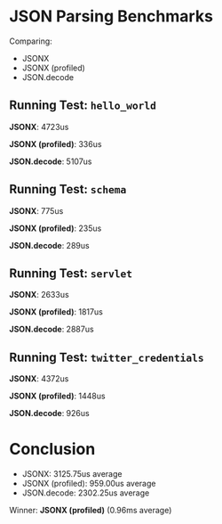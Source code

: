 # JSON Parsing Benchmarks
Comparing: 
  * JSONX
  * JSONX (profiled)
  * JSON.decode

## Running Test: `hello_world`
 **JSONX**: 4723us

 **JSONX (profiled)**: 336us

 **JSON.decode**: 5107us

## Running Test: `schema`
 **JSONX**: 775us

 **JSONX (profiled)**: 235us

 **JSON.decode**: 289us

## Running Test: `servlet`
 **JSONX**: 2633us

 **JSONX (profiled)**: 1817us

 **JSON.decode**: 2887us

## Running Test: `twitter_credentials`
 **JSONX**: 4372us

 **JSONX (profiled)**: 1448us

 **JSON.decode**: 926us


# Conclusion
  * JSONX: 3125.75us average
  * JSONX (profiled): 959.00us average
  * JSON.decode: 2302.25us average

Winner: **JSONX (profiled)** (0.96ms average)
